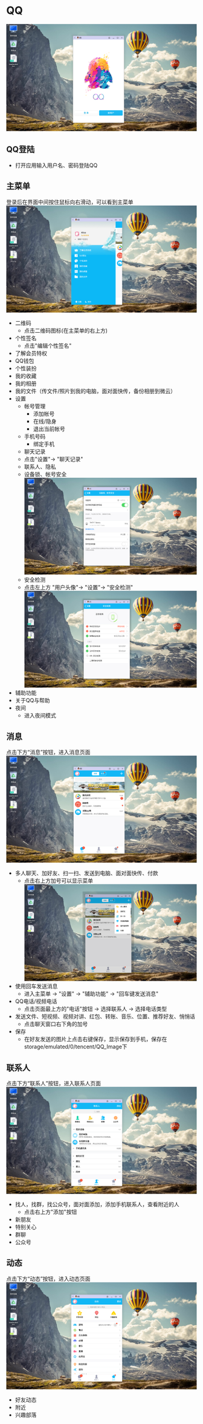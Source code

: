 # QQ
![](../pic/soft/qq_demo.png)   
   
## QQ登陆
- 打开应用输入用户名、密码登陆QQ   

## 主菜单
登录后在界面中间按住鼠标向右滑动，可以看到主菜单     
![](../pic/soft/qq_menu.png)
- 二维码
  - 点击二维码图标(在主菜单的右上方)
- 个性签名
  - 点击"编辑个性签名"
- 了解会员特权
- QQ钱包
- 个性装扮
- 我的收藏
- 我的相册
- 我的文件（传文件/照片到我的电脑，面对面快传，备份相册到微云）
- 设置
  - 帐号管理
    - 添加帐号
    - 在线/隐身
    - 退出当前帐号
  - 手机号码
    - 绑定手机
  - 聊天记录
  - 点击"设置"-> "聊天记录"   
  - 联系人、隐私
  - 设备锁、帐号安全    
![](../pic/soft/qq_security.png)
  - 安全检测
  - 点击左上方 "用户头像"-> "设置"-> "安全检测"    
![](../pic/soft/qq_checksecurity.png)
- 辅助功能
- 关于QQ与帮助
- 夜间
  - 进入夜间模式

## 消息
点击下方“消息”按钮，进入消息页面     
![](../pic/soft/qq_message.png)
- 多人聊天、加好友、扫一扫、发送到电脑、面对面快传、付款
  - 点击右上方加号可以显示菜单    
![](../pic/soft/qq_add.png)
- 使用回车发送消息
  - 进入主菜单 -> "设置" -> "辅助功能" -> "回车键发送消息"
- QQ电话/视频电话
  - 点击页面最上方的"电话"按钮 -> 选择联系人 -> 选择电话类型
- 发送文件、短视频、视频对讲、红包、转账、音乐、位置、推荐好友、悄悄话
  - 点击聊天窗口右下角的加号
- 保存
  - 在好友发送的图片上点击右键保存，显示保存到手机，保存在storage/emulated/0/tencent/QQ_Image下

## 联系人
点击下方“联系人”按钮，进入联系人页面    
![](../pic/soft/qq_contacts.png)
- 找人，找群，找公众号，面对面添加，添加手机联系人，查看附近的人
  - 点击右上方"添加"按钮
- 新朋友
- 特别关心
- 群聊
- 公众号

## 动态
点击下方“动态”按钮，进入动态页面    
![](../pic/soft/qq_posts.png)
- 好友动态
- 附近
- 兴趣部落

